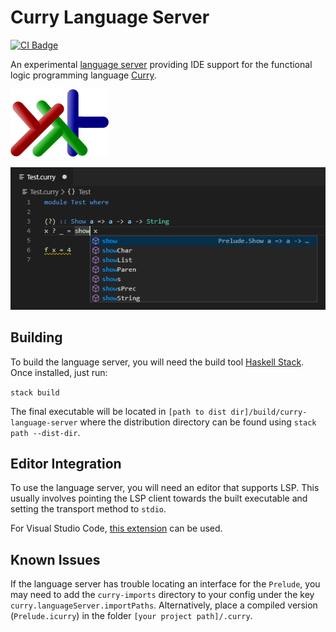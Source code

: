 # Curry Language Server

[![CI Badge](https://github.com/fwcd/curry-language-server/workflows/Linux/badge.svg)](https://github.com/fwcd/curry-language-server/actions)

An experimental [language server](https://microsoft.github.io/language-server-protocol/) providing IDE support for the functional logic programming language [Curry](https://en.wikipedia.org/wiki/Curry_(programming_language)).

![Icon](images/icon.png)

![Screenshot](images/screenshot.png)

## Building
To build the language server, you will need the build tool [Haskell Stack](https://docs.haskellstack.org). Once installed, just run:

`stack build`

The final executable will be located in `[path to dist dir]/build/curry-language-server` where the distribution directory can be found using `stack path --dist-dir`.

## Editor Integration
To use the language server, you will need an editor that supports LSP. This usually involves pointing the LSP client towards the built executable and setting the transport method to `stdio`.

For Visual Studio Code, [this extension](https://github.com/fwcd/vscode-curry) can be used.

## Known Issues
If the language server has trouble locating an interface for the `Prelude`, you may need to add the `curry-imports` directory to your config under the key `curry.languageServer.importPaths`. Alternatively, place a compiled version (`Prelude.icurry`) in the folder `[your project path]/.curry`.
